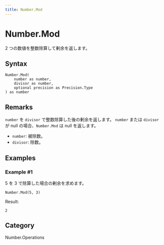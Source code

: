 ```yaml
---
title: Number.Mod
---
```


# Number.Mod


2 つの数値を整数除算して剰余を返します。


## Syntax

```powerquery
Number.Mod(
    number as number,
    divisor as number,
    optional precision as Precision.Type
) as number
```


## Remarks

<code>number</code> を <code>divisor</code> で整数除算した後の剰余を返します。    <code>number</code> または <code>divisor</code> が null の場合、<code>Number.Mod</code> は null を返します。      <ul>        <li><code>number</code>: 被除数。</li>        <li><code>divisor</code>: 除数。</li>      </ul>


## Examples

### Example #1 
5 を 3 で除算した場合の剰余を求めます。
```powerquery
Number.Mod(5, 3)
```

Result: 
```powerquery
2
```




## Category
Number.Operations
